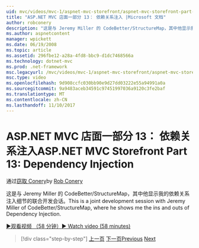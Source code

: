 ```yaml
---
uid: mvc/videos/mvc-1/aspnet-mvc-storefront/aspnet-mvc-storefront-part-13-dependency-injection
title: "ASP.NET MVC 店面一部分 13： 依赖关系注入 |Microsoft 文档"
author: robconery
description: "这是与 Jeremy Miller 的 CodeBetter/StructureMap，其中他显示我的依赖关系注入细节的联合开发会话。"
ms.author: aspnetcontent
manager: wpickett
ms.date: 06/19/2008
ms.topic: article
ms.assetid: 296fbe12-a28a-4fd8-bbc9-d1dc7468566a
ms.technology: dotnet-mvc
ms.prod: .net-framework
msc.legacyurl: /mvc/videos/mvc-1/aspnet-mvc-storefront/aspnet-mvc-storefront-part-13-dependency-injection
msc.type: video
ms.openlocfilehash: 9d908ccfc030bb90e9d27dd03222e55a94991a0a
ms.sourcegitcommit: 9a9483aceb34591c97451997036a9120c3fe2baf
ms.translationtype: MT
ms.contentlocale: zh-CN
ms.lasthandoff: 11/10/2017
---
```

<a name="aspnet-mvc-storefront-part-13-dependency-injection"></a><span data-ttu-id="305c1-103">ASP.NET MVC 店面一部分 13： 依赖关系注入</span><span class="sxs-lookup"><span data-stu-id="305c1-103">ASP.NET MVC Storefront Part 13: Dependency Injection</span></span>
====================
<span data-ttu-id="305c1-104">通过[窃取 Conery](https://github.com/robconery)</span><span class="sxs-lookup"><span data-stu-id="305c1-104">by [Rob Conery](https://github.com/robconery)</span></span>

<span data-ttu-id="305c1-105">这是与 Jeremy Miller 的 CodeBetter/StructureMap，其中他显示我的依赖关系注入细节的联合开发会话。</span><span class="sxs-lookup"><span data-stu-id="305c1-105">This is a joint development session with Jeremy Miller of CodeBetter/StructureMap, where he shows me the ins and outs of Dependency Injection.</span></span>

[<span data-ttu-id="305c1-106">&#9654;观看视频 （58 分钟）</span><span class="sxs-lookup"><span data-stu-id="305c1-106">&#9654; Watch video (58 minutes)</span></span>](https://channel9.msdn.com/Blogs/ASP-NET-Site-Videos/aspnet-mvc-storefront-part-13-dependency-injection)

>[!div class="step-by-step"]
<span data-ttu-id="305c1-107">[上一页](aspnet-mvc-storefront-part-12-mocking.md)
[下一页](aspnet-mvc-storefront-part-14-rich-client-interaction.md)</span><span class="sxs-lookup"><span data-stu-id="305c1-107">[Previous](aspnet-mvc-storefront-part-12-mocking.md)
[Next](aspnet-mvc-storefront-part-14-rich-client-interaction.md)</span></span>
